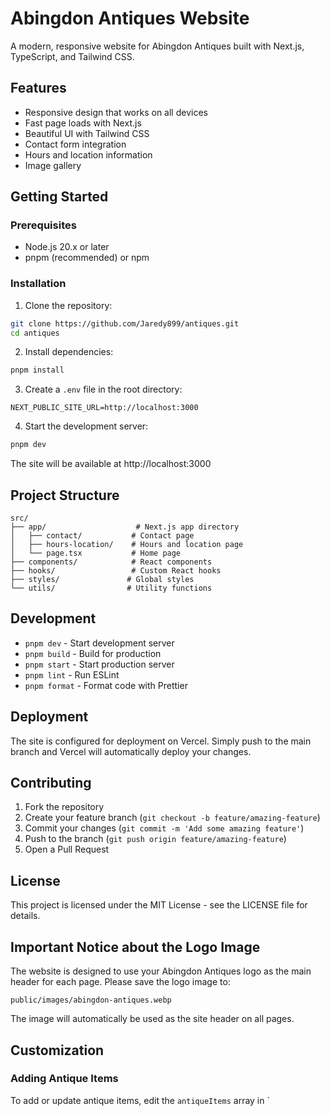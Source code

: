 # Abingdon Antiques Website

A modern, responsive website for Abingdon Antiques built with Next.js, TypeScript, and Tailwind CSS.

## Features

- Responsive design that works on all devices
- Fast page loads with Next.js
- Beautiful UI with Tailwind CSS
- Contact form integration
- Hours and location information
- Image gallery

## Getting Started

### Prerequisites

- Node.js 20.x or later
- pnpm (recommended) or npm

### Installation

1. Clone the repository:
```bash
git clone https://github.com/Jaredy899/antiques.git
cd antiques
```

2. Install dependencies:
```bash
pnpm install
```

3. Create a `.env` file in the root directory:
```env
NEXT_PUBLIC_SITE_URL=http://localhost:3000
```

4. Start the development server:
```bash
pnpm dev
```

The site will be available at http://localhost:3000

## Project Structure

```
src/
├── app/                    # Next.js app directory
│   ├── contact/           # Contact page
│   ├── hours-location/    # Hours and location page
│   └── page.tsx           # Home page
├── components/            # React components
├── hooks/                 # Custom React hooks
├── styles/               # Global styles
└── utils/                # Utility functions
```

## Development

- `pnpm dev` - Start development server
- `pnpm build` - Build for production
- `pnpm start` - Start production server
- `pnpm lint` - Run ESLint
- `pnpm format` - Format code with Prettier

## Deployment

The site is configured for deployment on Vercel. Simply push to the main branch and Vercel will automatically deploy your changes.

## Contributing

1. Fork the repository
2. Create your feature branch (`git checkout -b feature/amazing-feature`)
3. Commit your changes (`git commit -m 'Add some amazing feature'`)
4. Push to the branch (`git push origin feature/amazing-feature`)
5. Open a Pull Request

## License

This project is licensed under the MIT License - see the LICENSE file for details.

## Important Notice about the Logo Image

The website is designed to use your Abingdon Antiques logo as the main header for each page. Please save the logo image to:

```
public/images/abingdon-antiques.webp
```

The image will automatically be used as the site header on all pages.

## Customization

### Adding Antique Items

To add or update antique items, edit the `antiqueItems` array in `